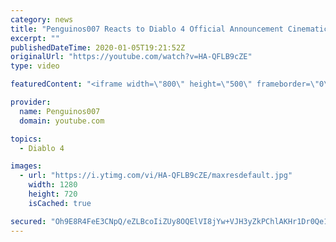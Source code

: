 ```yaml
---
category: news
title: "Penguinos007 Reacts to Diablo 4 Official Announcement Cinematic Trailer (Blizzcon 2019)"
excerpt: ""
publishedDateTime: 2020-01-05T19:21:52Z
originalUrl: "https://youtube.com/watch?v=HA-QFLB9cZE"
type: video

featuredContent: "<iframe width=\"800\" height=\"500\" frameborder=\"0\" src=\"https://www.youtube.com/embed/HA-QFLB9cZE\" allow=\"accelerometer; autoplay; encrypted-media; gyroscope; picture-in-picture\" allowfullscreen></iframe>"

provider:
  name: Penguinos007
  domain: youtube.com

topics:
  - Diablo 4

images:
  - url: "https://i.ytimg.com/vi/HA-QFLB9cZE/maxresdefault.jpg"
    width: 1280
    height: 720
    isCached: true

secured: "Oh9E8R4FeE3CNpQ/eZLBcoIiZUy8OQElVI8jYw+VJH3yZkPChlAKHr1Dr0Qe1OZWL4qu0KO3diMWcXL3bNOUR+sYuIFYEIJbpf830+XN9cNhf2E+eotrUlF86Ci4Pgxb/2NXfx44H4+ZRo9xZqsU1zFYXv6pBjRR1rQtOshDK6BxY8L3tVcD0NmbKuImSM0/zQnL7Lf6O982nQ9A0osg0wDQHceut/JruTTgSnQoPCP0PfALALwwgrKqZvTZdkTp36ZXnXF+GUiOcCc18VfW2NRwWEU1EHkI5Plz4qNyut5ISF2P4Nb2Gfud0wXsf18rJVuYENehpQFzoxX9DR8HGIPfn+M3wqG9iRx1GNh1G9x6yuWJs/GILFhFXHH5bg0lH6LAxanulyY1XmDBA6CaQQ==;JZdlYe/08NoXZuBQchyGOQ=="
---
```


